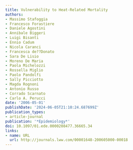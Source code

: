 ```yaml
---
title: Vulnerability to Heat-Related Mortality
authors:
- Massimo Stafoggia
- Francesco Forastiere
- Daniele Agostini
- Annibale Biggeri
- Luigi Bisanti
- Ennio Cadum
- Nicola Caranci
- Francesca de??Donato
- Sara De Lisio
- Moreno De Maria
- Paola Michelozzi
- Rossella Miglio
- Paolo Pandolfi
- Sally Picciotto
- Magda Rognoni
- Antonio Russo
- Corrado Scarnato
- Carlo A. Perucci
date: '2006-05-01'
publishDate: '2024-06-05T21:10:24.687699Z'
publication_types:
- article-journal
publication: '*Epidemiology*'
doi: 10.1097/01.ede.0000208477.36665.34
links:
- name: URL
  url: http://journals.lww.com/00001648-200605000-00018
---
```

